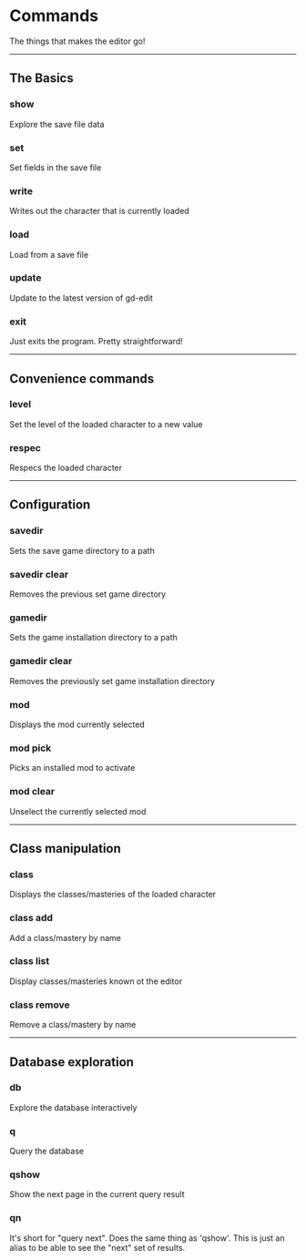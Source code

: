 # Commands

The things that makes the editor go!

---

## The Basics

### show

Explore the save file data

### set

Set fields in the save file

### write

Writes out the character that is currently loaded

### load

Load from a save file

### update

Update to the latest version of gd-edit

### exit

Just exits the program. Pretty straightforward!

---

## Convenience commands
### level

Set the level of the loaded character to a new value


### respec

Respecs the loaded character

---

## Configuration


### savedir

Sets the save game directory to a path

### savedir clear

Removes the previous set game directory

### gamedir

Sets the game installation directory to a path

### gamedir clear

Removes the previously set game installation directory

### mod

Displays the mod currently selected

### mod pick

Picks an installed mod to activate

### mod clear

Unselect the currently selected mod

---

## Class manipulation

### class

Displays the classes/masteries of the loaded character

### class add

Add a class/mastery by name

### class list

Display classes/masteries known ot the editor

### class remove

Remove a class/mastery by name

---

## Database exploration

### db

Explore the database interactively


### q

Query the database


### qshow

Show the next page in the current query result


### qn

It's short for "query next". Does the same thing as 'qshow'. This is just an
alias to be able to see the "next" set of results.
